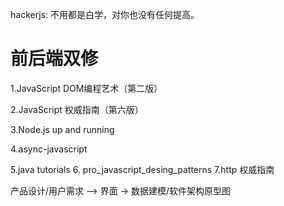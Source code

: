 hackerjs:
   不用都是白学，对你也没有任何提高。

前后端双修
========

1.JavaScript DOM编程艺术（第二版）

2.JavaScript 权威指南（第六版）

3.Node.js up and running

4.async-javascript

5.java tutorials 
6. pro_javascript_desing_patterns
7.http 权威指南


产品设计/用户需求 –> 界面 → 数据建模/软件架构原型图
